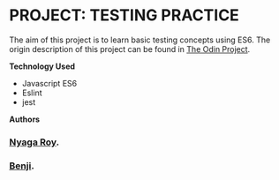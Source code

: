# PROJECT: TESTING PRACTICE

The aim of this project is to learn basic testing concepts using ES6. The origin description of this project can be found in [The Odin Project](https://www.theodinproject.com/courses/javascript/lessons/testing-practice).


**Technology Used**
* Javascript ES6
* Eslint
* jest

**Authors**
### [Nyaga Roy](https://github.com/RoyNyaga).
### [Benji](https://github.com/BenjaminGarza).

